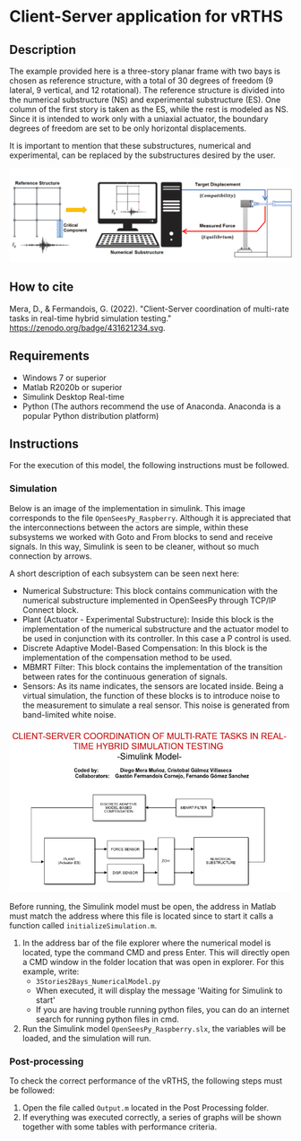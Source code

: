 # Client-Server application for vRTHS

## Description

The example provided here is a three-story planar frame with two bays is chosen as reference structure, with a total of 30 degrees of freedom (9 lateral, 9 vertical, and 12 rotational). The reference structure is divided into the numerical substructure (NS) and experimental substructure (ES). One column of the first story is taken as the ES, while the rest is modeled as NS. Since it is intended to work only with a uniaxial actuator, the boundary degrees of freedom are set to be only horizontal displacements.

It is important to mention that these substructures, numerical and experimental, can be replaced by the substructures desired by the user.

<img src="Figures/Subestructures.png" alt="Reference Structure" width="800"/>

## How to cite
Mera, D., & Fermandois, G. (2022). "Client-Server coordination of multi-rate tasks in real-time hybrid
simulation testing." https://zenodo.org/badge/431621234.svg.

## Requirements

- Windows 7 or superior
- Matlab R2020b or superior
- Simulink Desktop Real-time
- Python (The authors recommend the use of Anaconda. Anaconda is a popular Python distribution platform)

## Instructions

For the execution of this model, the following instructions must be followed.

### Simulation

Below is an image of the implementation in simulink. This image corresponds to the file `OpenSeesPy_Raspberry`. Although it is appreciated that the interconnections between the actors are simple, within these subsystems we worked with Goto and From blocks to send and receive signals. In this way, Simulink is seen to be cleaner, without so much connection by arrows.

A short description of each subsystem can be seen next here:

* Numerical Substructure: This block contains communication with the numerical substructure implemented in OpenSeesPy through TCP/IP Connect block.
* Plant (Actuator - Experimental Substructure): Inside this block is the implementation of the numerical substructure and the actuator model to be used in conjunction with its controller. In this case a P control is used.
* Discrete Adaptive Model-Based Compensation: In this block is the implementation of the compensation method to be used.
* MBMRT Filter: This block contains the implementation of the transition between rates for the continuous generation of signals.
* Sensors: As its name indicates, the sensors are located inside. Being a virtual simulation, the function of these blocks is to introduce noise to the measurement to simulate a real sensor. This noise is generated from band-limited white noise.


<img src="Figures/Imp.png" alt="Reference Structure" width="800"/>

Before running, the Simulink model must be open, the address in Matlab must match the address where this file is located since to start it calls a function called `initializeSimulation.m`.

1. In the address bar of the file explorer where the numerical model is located, type the command CMD and press Enter. This will directly open a CMD window in the folder location that was open in explorer. For this example, write:
	* `3Stories2Bays_NumericalModel.py`
	* When executed, it will display the message 'Waiting for Simulink to start'
	* If you are having trouble running python files, you can do an internet search for running python files in cmd.
2. Run the Simulink model `OpenSeesPy_Raspberry.slx`, the variables will be loaded, and the simulation will run.

### Post-processing

To check the correct performance of the vRTHS, the following steps must be followed:

1. Open the file called `Output.m` located in the Post Processing folder.
2. If everything was executed correctly, a series of graphs will be shown together with some tables with performance criteria.











